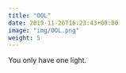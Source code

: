 ```yaml
---
title: "OOL"
date: 2019-11-26T16:23:43+08:00
image: "img/OOL.png"
weight: 5
---
```


You only have one light.
